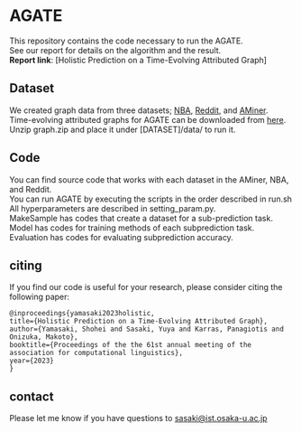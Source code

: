 # AGATE
This repository contains the code necessary to run the AGATE.  
See our report for details on the algorithm and the result.  
**Report link**: [Holistic Prediction on a Time-Evolving Attributed Graph]

## Dataset
We created graph data from three datasets; [NBA](https://www.basketball-reference.com), [Reddit](http://snap.stanford.edu/data/soc-RedditHyperlinks.html), and [AMiner](https://www.aminer.cn/citation).  
Time-evolving attributed graphs for AGATE can be downloaded from [here](https://drive.google.com/drive/folders/1LM5_fOi__hHCpRAXJjTi445tTRYhRsNY?usp=sharing).  
Unzip graph.zip and place it under [DATASET]/data/ to run it.

## Code
You can find source code that works with each dataset in the AMiner, NBA, and Reddit.  
You can run AGATE by executing the scripts in the order described in run.sh  
All hyperparameters are described in setting_param.py.  
MakeSample has codes that create a dataset for a sub-prediction task.  
Model has codes for training methods of each subprediction task.  
Evaluation has codes for evaluating subprediction accuracy.

## citing
If you find our code is useful for your research, please consider citing the following paper:

    @inproceedings{yamasaki2023holistic,
    title={Holistic Prediction on a Time-Evolving Attributed Graph},
    author={Yamasaki, Shohei and Sasaki, Yuya and Karras, Panagiotis and Onizuka, Makoto},
    booktitle={Proceedings of the the 61st annual meeting of the association for computational linguistics},
    year={2023}
    }

## contact
Please let me know if you have questions to sasaki@ist.osaka-u.ac.jp
